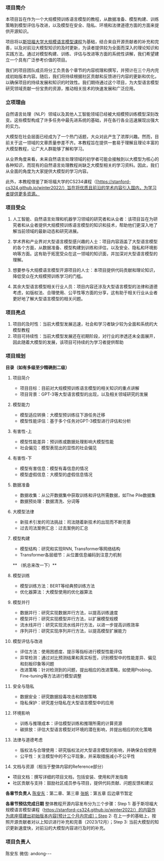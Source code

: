 ### 项目简介

本项目旨在作为一个大规模预训练语言模型的教程，从数据准备、模型构建、训练策略到模型评估与改进，以及模型在安全、隐私、环境和法律道德方面的方面来提供开源知识。

项目将以[斯坦福大学大规模语言模型课程](https://stanford-cs324.github.io/winter2022/)为基础，结合来自开源贡献者的补充和完善，以及对前沿大模型知识的及时更新，为读者提供较为全面而深入的理论知识和实践方法。通过对模型构建、训练、评估与改进等方面的系统性讲解，我们希望建立一个具有广泛参考价值的项目。

我们的项目团队成员将分工负责各个章节的内容梳理和撰写，并预计在三个月内完成初始版本内容。随后，我们将持续根据社区贡献和反馈进行内容的更新和优化，以确保项目的持续发展和知识的时效性。我们期待通过这个项目，为大型语言模型研究领域贡献一份宝贵的资源，推动相关技术的快速发展和广泛应用。

### 立项理由

自然语言处理（NLP）领域以及其他人工智能领域已经被大规模预训练模型深刻改变。这些模型构成了许多任务中最先进系统的基础，并在各行各业迅速展现出强大的实力。

大模型在社会层面已经成为了一个热门话题，大众对此产生了浓厚兴趣。然而，目前关于这一领域的文章质量参差不齐。本教程旨在提供一套易于理解且理论丰富的大模型教程，让广大人群能够了解和学习。

从业界角度来看，未来自然语言处理领域的初学者可能会接触到以大模型为核心的各种知识，而现有的自然语言处理教程尚缺乏大模型相关的学习资料。因此，我们从全面的角度为大家提供大模型的学习内容。

此外，本教程借鉴了斯坦福大学的CS234课程（[https://stanford-cs324.github.io/winter2022/）旨在将优质且前沿的学术内容引入国内，为学习者提供更多资源。

### 项目受众

1. 人工智能、自然语言处理和机器学习领域的研究者和从业者：该项目旨在为研究者和从业者提供大规模预训练语言模型的知识和技术，帮助他们更深入地了解当前领域的最新动态和研究进展。

2. 学术界和产业界对大型语言模型感兴趣的人士：项目内容涵盖了大型语言模型的各个方面，从数据准备、模型构建到训练和评估，以及安全、隐私和环境影响等方面。这有助于拓宽受众在这一领域的知识面，并加深对大型语言模型的理解。

3. 想要参与大规模语言模型开源项目的人士：本项目提供代码贡献和理论知识，降低受众在大规模预训练学习的门槛。

4. 其余大型语言模型相关行业人员：项目内容还涉及大型语言模型的法律和道德考虑，如版权法、合理使用、公平性等方面的分享，这有助于相关行业从业者更好地了解大型语言模型的相关问题。

### 项目亮点

1. 项目的及时性：当前大模型发展迅速，社会和学习者缺少较为全面和系统的大模型教程
2. 项目可持续性：当前大模型发展还在初期阶段，对行业的渗透还未全面展开，因此随着大模型的发展，该项目可持续的为学习者提供帮助

### 项目规划

**目录（如有多级至少精确到二级）**
1. 项目简介
    - 项目目标：目前对大规模预训练语言模型的相关知识的重点讲解
    - 项目背景：GPT-3等大型语言模型的出现，以及相关领域研究的发展
2. 模型能力
    - 模型适应转换：大模型预训练往下游任务迁移
    - 模型性能评估：基于多个任务对GPT-3模型进行评估和分析
3. 有害性-上
    - 模型性能差异：预训练或数据处理影响大模型性能
    - 社会偏见：模型表现出的显性的社会偏见
4. 有害性-下
    - 模型有害信息：模型有毒信息的情况
    - 模型虚假信息：大模型的虚假信息情况
4. 数据准备
    - 数据收集：从公开数据集中获取训练和评估所需数据，如The Pile数据集
    - 数据预处理：数据清洗、分词等
5. 大模型法律
    - 新技术引发的司法挑战：司法随着新技术的出现而不断完善
    - 过去司法案例汇总：过去案例的汇总
6. 模型构建
    - 模型结构：研究和实现RNN, Transformer等网络结构
    - Transformer各层细节：从位置信息编码到注意力机制
  
   ** （帆总来改一下）**
7. 模型训练
    - 模型训练方法：BERT等经典预训练方法
    - 优化器算法：大模型使用的优化器算法
8. 模型并行
    - 数据并行：研究实现数据并行方法，以提高训练速度
    - 模型并行：研究实现模型并行方法，以扩展模型规模
    - 流水线并行：研究实现流水线并行方法，以进一步提高训练效率
    - 序列并行：研究实现序列并行方法，以提高模型扩展能力

5. 模型评估与改进
    - 评估方法：使用困惑度、提示等指标进行模型性能评估
    - 异常检测：通过对比预测结果和真实标签，识别模型中的性能差异、偏见和刻板印象等问题
    - 改进策略：针对检测到的问题，提出相应的改进策略，如使用Probing、Fine-tuning等方法进行模型调整
6. 安全与隐私
    - 数据安全：研究数据投毒攻击和防御策略
    - 隐私保护：研究差分隐私在大型语言模型中的应用
7. 环境影响
    - 训练与推理成本：评估模型训练和推理所需的计算资源
    - 碳排放：评估大型语言模型对环境的潜在影响，并提出相应的优化策略
8. 法律与道德考虑
    - 版权法与合理使用：研究版权法对大型语言模型的影响，并确保合规使用
    - 公平性：关注模型中的不公平现象，并采取措施减小不公平性
9. 文档与资源（相当于整体内容的Reference部分）
- 项目文档：撰写详细的项目文档，包括安装、使用和开发指南
- 社区贡献与支持：鼓励社区成员参与项目，提供代码贡献、问题反馈和建议

**各章节负责人**
[陈安东](https://github.com/andongBlue)：第二章、第三章
[张帆](https://github.com/zhangfanTJU)：第五章 
后边章节暂定

**各章节预估完成日期**
整体教程开源内容发布分为三个步骤：Step 1: 基于斯坦福大规模语言模型课程（https://stanford-cs324.github.io/winter2022/）的内容作为底座搭建出初始版本内容[预计三个月内完成]；Step 2: 在上一步的基础上，按照开源贡献者对以上知识进行补充和完善（2023/12月）；Step 3: 当前大模型的知识更新速度快，对前沿的大模型内容进行及时的补充。


### 项目负责人

陈安东 
微信: andong---
